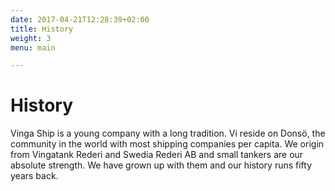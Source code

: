 ```yaml
---
date: 2017-04-21T12:28:39+02:00
title: History
weight: 3
menu: main

---
```


# History

Vinga Ship is a young company with a long tradition. Vi reside on Donsö, the community in the world with most shipping companies per capita. We origin from Vingatank Rederi and Swedia Rederi AB and small tankers are our absolute strength. We have grown up with them and our history runs fifty years back.
